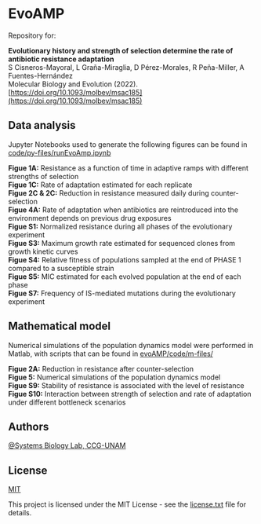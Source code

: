 # EvoAMP

Repository for:

__Evolutionary history and strength of selection determine the rate of antibiotic resistance adaptation__<br>
S Cisneros-Mayoral, L Graña-Miraglia, D Pérez-Morales, R Peña-Miller, A Fuentes-Hernández<br>
Molecular Biology and Evolution (2022).<br>
[https://doi.org/10.1093/molbev/msac185](https://doi.org/10.1093/molbev/msac185)

## Data analysis

Jupyter Notebooks used to generate the following figures can be found in [code/py-files/runEvoAmp.ipynb](https://github.com/ccg-esb-lab/evoAMP/blob/main/code/py-files/runEvoAmp.ipynb)

**Figue 1A:** Resistance as a function of time in adaptive ramps with different strengths of selection<br>
**Figue 1C:** Rate of adaptation estimated for each replicate<br>
**Figue 2C & 2C:** Reduction in resistance measured daily during counter-selection<br>
**Figue 4A:** Rate of adaptation when antibiotics are reintroduced into the environment depends on previous drug exposures<br>
**Figue S1:** Normalized resistance during all phases of the evolutionary experiment<br>
**Figue S3:** Maximum growth rate estimated for sequenced clones from growth kinetic curves<br>
**Figue S4:** Relative fitness of populations sampled at the end of PHASE 1 compared to a susceptible strain<br>
**Figue S5:** MIC estimated for each evolved population at the end of each phase<br>
**Figue S7:** Frequency of IS-mediated mutations during the evolutionary experiment<br>

## Mathematical model

Numerical simulations of the population dynamics model were performed in Matlab, with scripts that can be found in [evoAMP/code/m-files/](evoAMP/code/m-files/)

**Figue 2A:** Reduction in resistance after counter-selection<br>
**Figue 5:** Numerical simulations of the population dynamics model<br>
**Figue S9:** Stability of resistance is associated with the level of resistance<br>
**Figue S10:** Interaction between strength of selection and rate of adaptation under different bottleneck scenarios<br>

## Authors

[@Systems Biology Lab, CCG-UNAM](https://github.com/ccg-esb-lab)

## License

[MIT](https://choosealicense.com/licenses/mit/)

This project is licensed under the MIT License - see the [license.txt](license.txt) file for details. 
